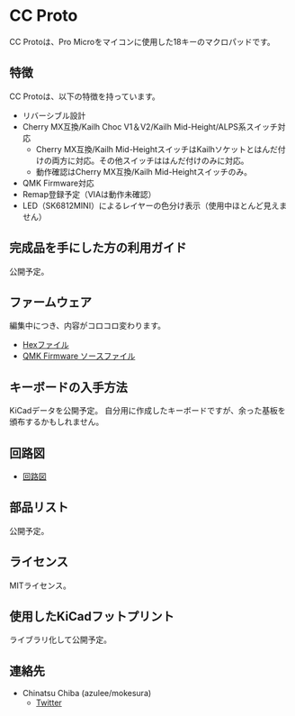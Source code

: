 # CC Proto
CC Protoは、Pro Microをマイコンに使用した18キーのマクロパッドです。

## 特徴
CC Protoは、以下の特徴を持っています。

- リバーシブル設計
- Cherry MX互換/Kailh Choc V1＆V2/Kailh Mid-Height/ALPS系スイッチ対応
  - Cherry MX互換/Kailh Mid-HeightスイッチはKailhソケットとはんだ付けの両方に対応。その他スイッチははんだ付けのみに対応。
  - 動作確認はCherry MX互換/Kailh Mid-Heightスイッチのみ。
- QMK Firmware対応
- Remap登録予定（VIAは動作未確認）
- LED（SK6812MINI）によるレイヤーの色分け表示（使用中ほとんど見えません）

## 完成品を手にした方の利用ガイド
公開予定。

## ファームウェア
編集中につき、内容がコロコロ変わります。

- [Hexファイル](https://github.com/mokesura/cc_proto/tree/main/firmware)
- [QMK Firmware ソースファイル](https://github.com/mokesura/qmk_firmware/tree/mokesura/cc_proto/keyboards/cc_proto)   

## キーボードの入手方法
KiCadデータを公開予定。
自分用に作成したキーボードですが、余った基板を頒布するかもしれません。

## 回路図
- [回路図](https://github.com/mokesura/cc_proto/blob/main/cc_proto-schema.pdf)

## 部品リスト
公開予定。

## ライセンス
MITライセンス。

## 使用したKiCadフットプリント
ライブラリ化して公開予定。

## 連絡先
- Chinatsu Chiba (azulee/mokesura)
  - [Twitter](https://twitter.com/azulee)
